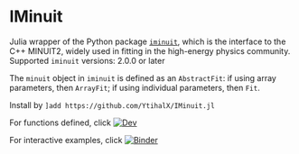 # IMinuit

<!-- [![Stable](https://img.shields.io/badge/docs-stable-blue.svg)](https://fkguo.github.io/IMinuit.jl/stable) -->
<!-- [![Build Status](https://github.com/fkguo/IMinuit.jl/workflows/CI/badge.svg)](https://github.com/fkguo/IMinuit.jl/actions) -->

Julia wrapper of the Python package [`iminuit`](https://github.com/scikit-hep/iminuit), which is the interface to the C++ MINUIT2, widely used in fitting in the high-energy physics community. 
Supported `iminuit` versions: 2.0.0 or later

The `minuit` object in `iminuit` is defined as an `AbstractFit`:
if using array parameters, then `ArrayFit`;
if using individual parameters, then `Fit`.

Install by `]add https://github.com/YtihalX/IMinuit.jl`

For functions defined, click [![Dev](https://img.shields.io/badge/docs-dev-blue.svg)](https://fkguo.github.io/IMinuit.jl/dev)

For interactive examples, click
[![Binder](https://mybinder.org/badge_logo.svg)](https://mybinder.org/v2/gh/fkguo/IMinuit.jl/master?urlpath=lab%2Ftree%2Fdocs%2Fexample.ipynb)
